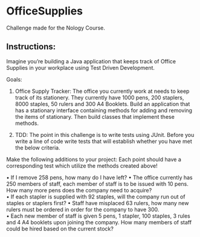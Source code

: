 # OfficeSupplies

Challenge made for the Nology Course.

## Instructions:
Imagine you’re building a Java application that keeps track of Office Supplies in your workplace 
using Test Driven Development. 

Goals:

1. Office Supply Tracker: The office you currently work at needs to keep track of its 
stationery. They currently have 1000 pens, 200 staplers, 8000 staples, 50 rulers and 300 
A4 Booklets. Build an application that has a stationary interface containing methods for 
adding and removing the items of stationary. Then build classes that implement these 
methods. 

2. TDD: The point in this challenge is to write tests using JUnit. Before you write a line of 
code write tests that will establish whether you have met the below criteria.

Make the following additions to your project: 
Each point should have a corresponding test which utilize the methods created above! 

• If I remove 258 pens, how many do I have left? 
• The office currently has 250 members of staff, each member of staff is to be issued with 
10 pens. How many more pens does the company need to acquire?  
• If each stapler is supplied with 92 staples, will the company run out of staples or 
staplers first? 
• Staff have misplaced 63 rulers, how many new rulers must be ordered in order for the 
company to have 300.  
• Each new member of staff is given 5 pens, 1 stapler, 100 staples, 3 rules and 4 A4 
booklets upon joining the company. How many members of staff could be hired based 
on the current stock? 
 
 

